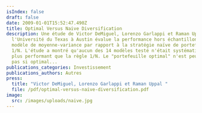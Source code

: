 ```yaml
---
isIndex: false
draft: false
date: 2009-01-01T15:52:47.490Z
title: Optimal Versus Naive Diversification
description: Une étude de Victor DeMiguel, Lorenzo Garlappi et Raman Uppal de
  l'Université du Texas à Austin évalue la performance hors échantillon du
  modèle de moyenne-variance par rapport à la stratégie naïve de portefeuille
  1/N. L'étude a montré qu'aucun des 14 modèles testé n'était systématiquement
  plus performant que la règle 1/N. Le "portefeuille optimal" n'est peut être
  pas si optimal...
publications_categories: Investissement
publications_authors: Autres
press:
  title: "Victor DeMiguel, Lorenzo Garlappi et Raman Uppal "
  file: /pdf/optimal-versus-naive-diversification.pdf
image:
  src: /images/uploads/naive.jpg
---
```

